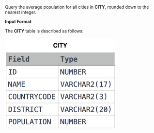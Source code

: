 Query the average population for all cities in **CITY**, rounded down to 
the nearest integer.

**Input Format**

The **CITY** table is described as follows:


<img src="res/CITY.jpg">